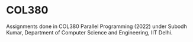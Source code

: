 # COL380

Assignments done in COL380 Parallel Programming (2022) under Subodh Kumar, Department of Computer Science and Engineering, IIT Delhi.
